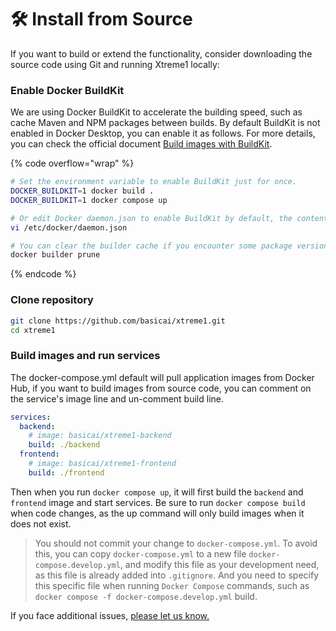 # 🛠 Install from Source

If you want to build or extend the functionality, consider downloading the source code using Git and running Xtreme1 locally:

### Enable Docker BuildKit

We are using Docker BuildKit to accelerate the building speed, such as cache Maven and NPM packages between builds. By default BuildKit is not enabled in Docker Desktop, you can enable it as follows. For more details, you can check the official document [Build images with BuildKit](https://docs.docker.com/develop/develop-images/build\_enhancements/).

{% code overflow="wrap" %}
```bash
# Set the environment variable to enable BuildKit just for once.
DOCKER_BUILDKIT=1 docker build .
DOCKER_BUILDKIT=1 docker compose up

# Or edit Docker daemon.json to enable BuildKit by default, the content can be something like '{ "features": { "buildkit": true } }'.
vi /etc/docker/daemon.json

# You can clear the builder cache if you encounter some package version related problem.
docker builder prune
```
{% endcode %}

### Clone repository

```bash
git clone https://github.com/basicai/xtreme1.git
cd xtreme1
```

### Build images and run services

The docker-compose.yml default will pull application images from Docker Hub, if you want to build images from source code, you can comment on the service's image line and un-comment build line.

```yaml
services:
  backend:
    # image: basicai/xtreme1-backend
    build: ./backend
  frontend:
    # image: basicai/xtreme1-frontend
    build: ./frontend
```

Then when you run `docker compose up`, it will first build the `backend` and `frontend` image and start services. Be sure to run `docker compose build` when code changes, as the up command will only build images when it does not exist.

> You should not commit your change to `docker-compose.yml`. To avoid this, you can copy `docker-compose.yml` to a new file `docker-compose.develop.yml`, and modify this file as your development need, as this file is already added into `.gitignore`. And you need to specify this specific file when running `Docker Compose` commands, such as `docker compose -f docker-compose.develop.yml` build.

If you face additional issues, [please let us know.](https://github.com/basicai/xtreme1/issues)
